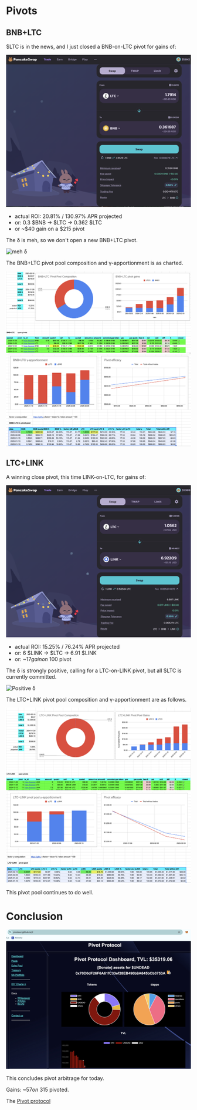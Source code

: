# Pivots

## BNB+LTC

$LTC is in the news, and I just closed a BNB-on-LTC pivot for gains of:

![close BNB-on-LTC pivot](imgs/01a-close-bnb-on-ltc.png)

* actual ROI: 20.81% / 130.97% APR projected
* or: 0.3 $BNB -> $LTC -> 0.362 $LTC
* or ~$40 gain on a $215 pivot

The δ is meh, so we don't open a new BNB+LTC pivot. 

![meh δ](imgs/01b-meh-δ.png)

The BNB+LTC pivot pool composition and γ-apportionment is as charted. 

![BNB+LTC composition](imgs/02a-comp.png)
![BNB+LTC γ-apportionment](imgs/02b-apport.png)

## LTC+LINK

A winning close pivot, this time LINK-on-LTC, for gains of:

![Close LINK-on-LTC pivot](imgs/03a-close-link-on-ltc.png)

* actual ROI: 15.25% / 76.24% APR projected
* or: 6 $LINK -> $LTC -> 6.91 $LINK
* or: ~$17 gain on ~$100 pivot

The δ is strongly positive, calling for a LTC-on-LINK pivot, but all $LTC is currently committed.

![Positive δ](imgs/03b-pos-δ.png)

The LTC+LINK pivot pool composition and γ-apportionment are as follows.

![LTC+LINK composition](imgs/04a-comp.png)
![LTC+LINK γ-apportionment](imgs/04b-apport.png)

This pivot pool continues to do well. 

# Conclusion

![Pivot protocol dashboard](imgs/05-dash.png)

This concludes pivot arbitrage for today.

Gains: ~$57 on ~$315 pivoted.

The [Pivot protocol](https://pivoteur.github.io/#)
